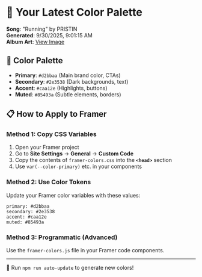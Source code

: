 # 🎨 Your Latest Color Palette

**Song**: "Running" by PRISTIN  
**Generated**: 9/30/2025, 9:01:15 AM  
**Album Art**: [View Image](https://lastfm.freetls.fastly.net/i/u/300x300/5f42010142526470daf1034b60bb6285.png)

## 🎨 Color Palette
- **Primary**: `#d2bbaa` (Main brand color, CTAs)
- **Secondary**: `#2e3538` (Dark backgrounds, text)  
- **Accent**: `#caa12e` (Highlights, buttons)
- **Muted**: `#85493a` (Subtle elements, borders)

## 📋 How to Apply to Framer

### Method 1: Copy CSS Variables
1. Open your Framer project
2. Go to **Site Settings** → **General** → **Custom Code**
3. Copy the contents of `framer-colors.css` into the **`<head>`** section
4. Use `var(--color-primary)` etc. in your components

### Method 2: Use Color Tokens
Update your Framer color variables with these values:
```
primary: #d2bbaa
secondary: #2e3538
accent: #caa12e
muted: #85493a
```

### Method 3: Programmatic (Advanced)
Use the `framer-colors.js` file in your Framer code components.

---
🔄 Run `npm run auto-update` to generate new colors!